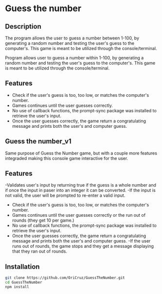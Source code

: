 # Guess the number

## Description

The program allows the user to guess a number between 1-100, by generating a random number and testing the user's guess to the computer's. This game is meant to be utilized through the console/terminal.

Program allows user to guess a number within 1-100, by generating a random number and testing the user's guess to the computer's. This game is meant to be utilized through the console/terminal. 

## Features

- Check if the user's guess is too, too low, or matches the computer's number. 
- Games continues until the user guesses correctly. 
- No use of callback functions, the prompt-sync package was installed to retrieve the user's input. 
- Once the user guesses correctly, the game return a congratulating message and prints both the user's and computer guess. 

## Guess the number_v1
Same purpose of Guess the Number game, but with a couple more features integraded making this console game interactive for the user.

## Features 
-Validates user's input by returning true if the guess is a whole number and if once the input in paser into an integer it can be converted. 
-If the input is not valid, the user will be prompted to re-enter a valid input. 
- Check if the user's guess is too, too low, or matches the computer's number. 
- Games continues until the user guesses correctly or the run out of rounds (they get 10 per game.)
- No use of callback functions, the prompt-sync package was installed to retrieve the user's input. 
- Once the user guesses correctly, the game return a congratulating message and prints both the user's and computer guess. 
-If the user runs out of rounds, the game stops and they get a message displaying that they ran out of rounds. 

## Installation 
```bash
git clone https://github.com/OriCruz/GuessTheNumber.git
cd GuessTheNumber
npm install
